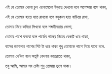 এই যে তোমার খোলা চুল এলোমেলো উড়ছে 
দেখবো বলে অপেক্ষায় বসে থাকা,

এই যে তোমার হাতে হাত রাখবো বলে 
বহুকাল হাত বাড়িয়ে রাখা,

তোমায় নিয়ে কবিতা লিখবো বলে 
শব্দহীনতায় ভোগা,

তোমার পাশে বসবো বলে 
পার্কের গাছের নিচের বেঞ্চটি ধরে থাকা,

বাসের জানালার পাশের সিট টা ধরে থাকা 
শুধু তোমাকে পাশে নিয়ে যাবো বলে.

তোমায় দেখিনা বলে 
অতৃষ্ট বেদনায় কাতরাতে থাকা,

তবু আমি, আমার সব চেষ্টা 
শুধু তোমায় ভুলে থাকা।